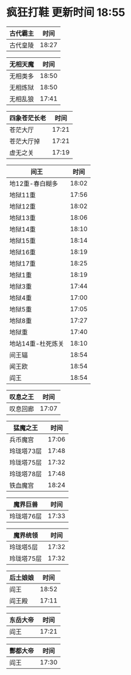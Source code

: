 # 疯狂打鞋 更新时间 18:55

| 古代霸主   | 时间    |
|--------|-------|
| 古代皇陵 | 18:27 |

| 无相天魔   | 时间    |
|--------|-------|
| 无相类多 | 18:50 |
| 无相炼狱 | 18:50 |
| 无相乱狼 | 17:41 |

| 四象苍茫长老   | 时间    |
|--------|-------|
| 苍茫大厅 | 17:21 |
| 苍茫大厅掉 | 17:21 |
| 虚无之关 | 17:19 |

| 间王   | 时间    |
|--------|-------|
| 地12重-春白糊多 | 18:02 |
| 地狱11重 | 17:56 |
| 地狱12重 | 18:02 |
| 地狱13重 | 18:06 |
| 地狱14重 | 18:10 |
| 地狱15重 | 18:14 |
| 地狱16重 | 18:19 |
| 地狱17重 | 18:25 |
| 地狱1重 | 18:19 |
| 地狱3重 | 17:44 |
| 地狱4重 | 17:00 |
| 地狱5重 | 17:05 |
| 地狱8重 | 17:27 |
| 地狱重 | 17:40 |
| 地站14重-杜死炼关 | 18:10 |
| 间王辐 | 18:54 |
| 闻王欧 | 18:54 |
| 阎王 | 18:54 |

| 叹息之王   | 时间    |
|--------|-------|
| 叹息回廊 | 17:07 |

| 猛魔之王   | 时间    |
|--------|-------|
| 兵币魔宫 | 17:06 |
| 玲珑塔73层 | 17:48 |
| 玲珑塔75层 | 17:32 |
| 玲珑塔78层 | 17:48 |
| 铁血魔宫 | 18:24 |

| 魔界巨兽   | 时间    |
|--------|-------|
| 玲珑塔76层 | 17:33 |

| 魔界统领   | 时间    |
|--------|-------|
| 玲珑塔5层 | 17:32 |
| 玲珑塔75层 | 17:32 |

| 后土娘娘   | 时间    |
|--------|-------|
| 阎王 | 18:52 |
| 阎王殿 | 17:11 |

| 东岳大帝   | 时间    |
|--------|-------|
| 阎王 | 17:21 |

| 酆都大帝   | 时间    |
|--------|-------|
| 阎王 | 17:30 |